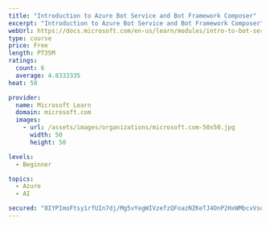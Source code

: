 ```yaml
---
title: "Introduction to Azure Bot Service and Bot Framework Composer"
excerpt: "Introduction to Azure Bot Service and Bot Framework Composer"
webUrl: https://docs.microsoft.com/en-us/learn/modules/intro-to-bot-service-bot-framework-composer/
type: course
price: Free
length: PT35M
ratings:
  count: 6
  average: 4.8333335
heat: 50

provider:
  name: Microsoft Learn
  domain: microsoft.com
  images:
    - url: /assets/images/organizations/microsoft.com-50x50.jpg
      width: 50
      height: 50

levels:
  - Beginner

topics:
  - Azure
  - AI

secured: "8IYPImoFtsy1rfUIn7dj/Mg5vYegWIVzefzQFoazNZKeTJ4OnP2HxWMbcvVsddl8sLow1I755jynNo/K6QaQuanaASGzE3lYZ4S8GJt79UcCHzs7qFjlWH7a4pX4y77RrWAjico1ShKUqDHF/vZbRe2ZEfKjF4PogE39SkoUucMMhKzw0LxfKfVARXjyWvic2A623I+1NBdmOsQJn0y5e3tpMGK+MB+VdqsOT+81uyH/oMhsH4VUxmoeAnB/t/MOwHObx+ZWskG2CtLHafvToFrM5czRpXVLapkBUka3sp2q21FqcMUQyvkHNt95y6guiu2vltT2UOrUYLXx+pDHt5BPxNxGuLeypnkF5BzNy8xJATy3JHo3gnHA2euTeG1019J0mFO4AIz4qp/h28C1zt2reZbnwMzb1LUZgvYPrRQ=;d0aa4OzgT4MuPMseSxl97A=="
---
```


